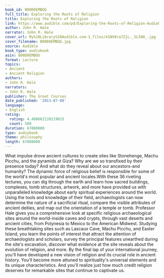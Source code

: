 ```yaml
---
book_id: B00D8EMBQG
full_title: Exploring the Roots of Religion
title: Exploring the Roots of Religion
link: https://www.audible.com/pd/Exploring-the-Roots-of-Religion-Audiobook/B00D8EMBQG
author: John R. Hale
narrator: John R. Hale
cover_url: My%20Library%20Audible.com-1_files/41NV0ra7ZjL._SL500_.jpg
cover_filename: B00D8EMBQG.jpg
source: Audible
book_type: audiobook
asin: B00D8EMBQG
format: Lecture
topics:
- Ancient
- Ancient Religion
authors:
- John R. Hale
narrators:
- John R. Hale
publisher: The Great Courses
date_published: '2013-07-08'
language:
- English
rating:
  rating: 4.490662139219015
  count: 589
duration: 67080000
type: audiobook
theme: philosophy
length: 67080000
---
```

What impulse drove ancient cultures to create sites like Stonehenge, Machu Picchu, and the pyramids at Giza? Why are we so transfixed by their presence today? And what do they reveal about our ancestors-and humanity?
The dynamic force of religious belief is responsible for some of the world's most popular and ancient locales.With these 36 riveting lectures, you can dig through the earth and learn how sacred buildings, complexes, tomb structures, artwork, and more have provided us with unparalleled knowledge about early spiritual experiences around the world. Using the tools and knowledge of their field, archaeologists can now determine the nature of a sacrificial ritual, compare the visible attributes of ancient deities, and map out the orientation of a temple or tomb.
Professor Hale gives you a comprehensive look at specific religious archaeological sites around the world-inside caves and crypts, through vast deserts and ancient cities, from Polynesia to Mexico to the American Midwest.
Studying these breathtaking sites such as Lascaux Cave, Machu Picchu, and Easter Island, you learn the points of interest that attract the attention of archaeologists and scholars, survey the principal features unearthed during the site's excavation, discover what evidence at the site reveals about the evolution of religion, and more.
By the final lap of your international journey, you'll have developed a new vision of religion and its crucial role in ancient history. You'll become more attuned to spirituality's universal elements and its unique characteristics. And you'll realize just how much credit religion deserves for remarkable sites that continue to captivate us.

